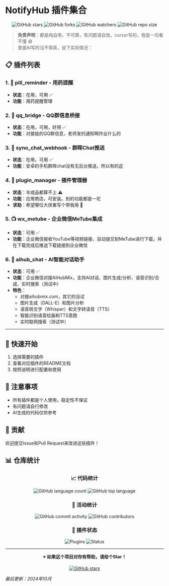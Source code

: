 # NotifyHub 插件集合

<div align="center">

![GitHub stars](https://img.shields.io/github/stars/dysobo/NotifyHub_plugins?style=social)
![GitHub forks](https://img.shields.io/github/forks/dysobo/NotifyHub_plugins?style=social)
![GitHub watchers](https://img.shields.io/github/watchers/dysobo/NotifyHub_plugins?style=social)
![GitHub repo size](https://img.shields.io/github/repo-size/dysobo/NotifyHub_plugins?color=green)

</div>

> **免责声明**：都是纯自用，不可靠，有问题请自改。cursor写的，我是一句看不懂 😅  
> 里面AI写的当不得真，说下实际情况：

## 📋 插件列表

### 1. 💊 pill_reminder - 用药提醒
- **状态**：在用，可用 ✅
- **功能**：用药提醒管理

### 2. 💬 qq_bridge - QQ群信息桥接
- **状态**：在用，可用，好用 ✅
- **功能**：对接娃的QQ群信息，老师发的通知啊作业什么的

### 3. 📱 syno_chat_webhook - 群晖Chat推送
- **状态**：在用，可用 ✅
- **功能**：安卓的手机群晖chat没有无后台推送，所以有的这

### 4. 🏪 plugin_manager - 插件管理器
- **状态**：半成品都算不上 ⚠️
- **功能**：应用商店，可安装。别的功能都是一坨
- **求助**：希望哪位大侠重写个带我用 🙏

### 5. 📺 wx_metube - 企业微信MeTube集成
- **状态**：可用 ✅
- **功能**：企业微信接收YouTube等视频链接，自动提交到MeTube进行下载，并在下载完成后推送下载链接到企业微信

### 6. 🤖 aihub_chat - AI智能对话助手
- **状态**：可用 ✅
- **功能**：企业微信对接AIHubMix，支持AI对话、图片生成/分析、语音识别/合成、实时搜索（测试中）
- **特色**：
  - 对接aihubmix.com，其它的没试
  - 图片生成（DALL-E）和图片分析
  - 语音转文字（Whisper）和文字转语音（TTS）
  - 智能识别语音绘画和TTS意图
  - 实时联网搜索（测试中）

---

## 🚀 快速开始

1. 选择需要的插件
2. 查看对应插件的README文档
3. 按照说明进行配置和使用

## 📝 注意事项

- 所有插件都是个人使用，稳定性不保证
- 有问题请自行修改
- AI生成的代码仅供参考

## 🤝 贡献

欢迎提交Issue和Pull Request来改进这些插件！

## 📊 仓库统计

<div align="center">

### 📈 代码统计
![GitHub language count](https://img.shields.io/github/languages/count/dysobo/NotifyHub_plugins)
![GitHub top language](https://img.shields.io/github/languages/top/dysobo/NotifyHub_plugins)

### 📅 活动统计
![GitHub commit activity](https://img.shields.io/github/commit-activity/m/dysobo/NotifyHub_plugins)
![GitHub contributors](https://img.shields.io/github/contributors/dysobo/NotifyHub_plugins)

### 🔧 插件状态
![Plugins](https://img.shields.io/badge/Plugins-6-blue)
![Status](https://img.shields.io/badge/Status-Active-green)

</div>

---

<div align="center">

**⭐ 如果这个项目对你有帮助，请给个Star！**

[![GitHub stars](https://img.shields.io/github/stars/dysobo/NotifyHub_plugins?style=for-the-badge&logo=github)](https://github.com/dysobo/NotifyHub_plugins/stargazers)

</div>

*最后更新：2024年10月*

